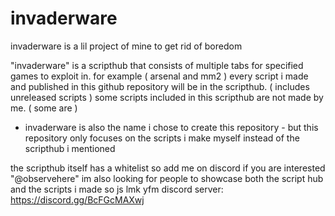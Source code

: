 # invaderware
invaderware is a lil project of mine to get rid of boredom

"invaderware" is a scripthub that consists of multiple tabs for specified games to exploit in. for example ( arsenal and mm2 )
every script i made and published in this github repository will be in the scripthub. ( includes unreleased scripts )
some scripts included in this scripthub are not made by me. ( some are )
- invaderware is also the name i chose to create this repository -
but this repository only focuses on the scripts i make myself instead of the scripthub i mentioned

the scripthub itself has a whitelist so add me on discord if you are interested "@observehere"
im also looking for people to showcase both the script hub and the scripts i made so js lmk yfm
discord server: https://discord.gg/BcFGcMAXwj
